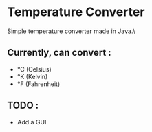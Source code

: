 # Temperature Converter
Simple temperature converter made in Java.\
## Currently, can convert :
* °C (Celsius)
* °K (Kelvin)
* °F (Fahrenheit)
## TODO :
* Add a GUI